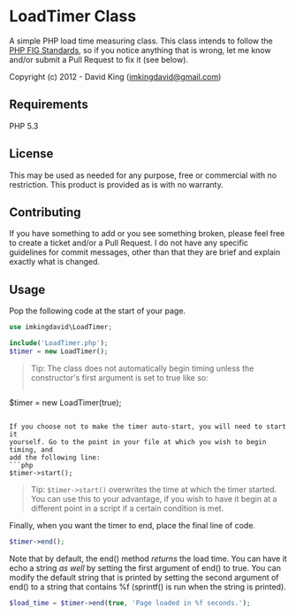 # LoadTimer Class
A simple PHP load time measuring class. This class intends to follow the [PHP FIG Standards](http://www.php-fig.org/),
so if you notice anything that is wrong, let me know and/or submit a
Pull Request to fix it (see below).

Copyright (c) 2012 - David King (imkingdavid@gmail.com)

## Requirements
PHP 5.3

## License
This may be used as needed for any purpose, free or commercial with no
restriction. This product is provided as is with no warranty.

## Contributing

If you have something to add or you see something broken, please feel free to
create a ticket and/or a Pull Request. I do not have any specific guidelines
for commit messages, other than that they are brief and explain exactly what
is changed.

## Usage
Pop the following code at the start of your page.
```php
use imkingdavid\LoadTimer;

include('LoadTimer.php');
$timer = new LoadTimer();
```
> Tip: The class does not automatically begin timing unless the constructor's
> first argument is set to true like so:
> ```php
$timer = new LoadTimer(true);
```

If you choose not to make the timer auto-start, you will need to start it
yourself. Go to the point in your file at which you wish to begin timing, and
add the following line:
```php
$timer->start();
```
> Tip: `$timer->start()` overwrites the time at which the timer started. You
> can use this to your advantage, if you wish to have it begin at a different
> point in a script if a certain condition is met.

Finally, when you want the timer to end, place the final line of code.
```php
$timer->end();
```

Note that by default, the end() method *returns* the load time.
You can have it echo a string *as well* by setting the first argument of end()
to true. You can modify the default string that is printed by setting the
second argument of end() to a string that contains %f (sprintf() is run when
the string is printed).
```php
$load_time = $timer->end(true, 'Page loaded in %f seconds.');
```
